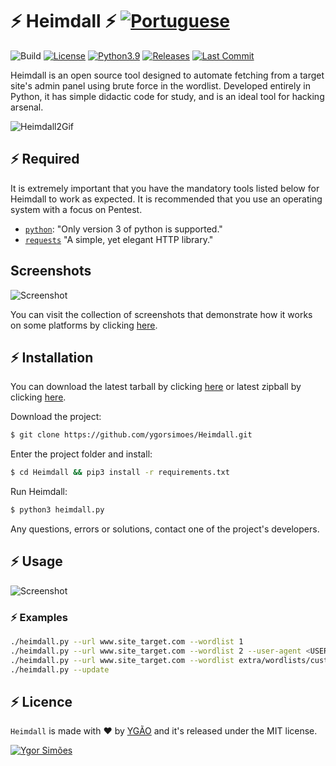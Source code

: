 # ⚡️ Heimdall ⚡️ [![Portuguese](https://img.shields.io/badge/pt--BR-Portuguese-blue.svg?style=flat-square&logo=Google%20Translate)](https://github.com/ygorsimoes/Heimdall/blob/master/extra/translations/README-pt-BR.md)

![Build](https://github.com/ygorsimoes/Heimdall/workflows/build/badge.svg)
[![License](https://img.shields.io/badge/License-MIT-critical.svg?style=flat&logo=)](https://github.com/ygorsimoes/Heimdall/blob/master/LICENSE) 
[![Python3.9](https://img.shields.io/badge/Python-3.9-yellow.svg?style=flat&logo=python)](https://www.python.org/) 
[![Releases](https://img.shields.io/github/v/release/ygorsimoes/Heimdall)](https://github.com/ygorsimoes/Heimdall/releases/tag/v5.3.3.9-stable)
[![Last Commit](https://img.shields.io/github/last-commit/ygorsimoes/Heimdall?color=blue&style=flat-square-circle)](https://github.com/ygorsimoes/Heimdall/commits/main)

Heimdall is an open source tool designed to automate fetching from a target site's admin panel using brute force in the wordlist. Developed entirely in Python, it has simple didactic code for study, and is an ideal tool for hacking arsenal.

![Heimdall2Gif](https://raw.githubusercontent.com/ygorsimoes/Heimdall/master/extra/images/heimdall2.gif)

## ⚡️ Required

It is extremely important that you have the mandatory tools listed below for Heimdall to work as expected.
It is recommended that you use an operating system with a focus on Pentest.

* [`python`](https://www.python.org/): "Only version 3 of python is supported."
* [`requests`](https://requests.readthedocs.io/) "A simple, yet elegant HTTP library."

## Screenshots

![Screenshot](https://raw.githubusercontent.com/ygorsimoes/Heimdall/master/extra/images/screenshots/5.1-stable/screenshot02.png)

You can visit the collection of screenshots that demonstrate how it works on some platforms by clicking [here](https://github.com/ygorsimoes/Heimdall/tree/master/doc/images/screenshots).

## ⚡️ Installation

You can download the latest tarball by clicking [here](https://github.com/ygorsimoes/Heimdall/tarball/master) or latest zipball by clicking [here](https://github.com/ygorsimoes/Heimdall/zipball/master).

Download the project:
```zsh
$ git clone https://github.com/ygorsimoes/Heimdall.git
```

Enter the project folder and install:
```zsh
$ cd Heimdall && pip3 install -r requirements.txt
```

Run Heimdall:
```zsh
$ python3 heimdall.py
```

Any questions, errors or solutions, contact one of the project's developers.

## ⚡️ Usage

![Screenshot](https://raw.githubusercontent.com/ygorsimoes/Heimdall/master/extra/images/screenshots/5.3.3.9-stable/help.jpg)

### ⚡️ Examples

```zsh
./heimdall.py --url www.site_target.com --wordlist 1
./heimdall.py --url www.site_target.com --wordlist 2 --user-agent <USER-AGENT>
./heimdall.py --url www.site_target.com --wordlist extra/wordlists/custom.txt
./heimdall.py --update
```

## ⚡️ Licence

`Heimdall` is made with ♥ by [YGÃO](https://github.com/ygorsimoes) and it's released under the MIT license.

[![Ygor Simões](https://img.shields.io/badge/profile-Ygor%20Sim%C3%B5es%20(YG%C3%83O)-red.svg?style=for-the-badge&logo=github)](https://github.com/ygorsimoes/)